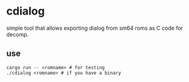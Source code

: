 # cdialog
simple tool that allows exporting dialog from sm64 roms as C code for decomp.

## use
```
cargo run -- <romname> # for testing
./cdialog <romname> # if you have a binary
``` 
